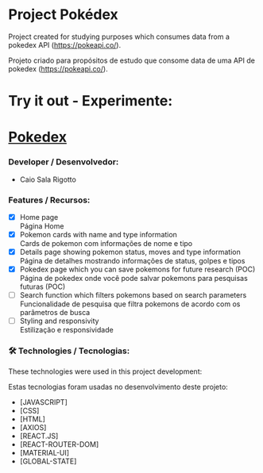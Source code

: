 
# Project Pokédex

Project created for studying purposes which consumes data from a pokedex API (https://pokeapi.co/).

Projeto criado para propósitos de estudo que consome data de uma API de pokedex (https://pokeapi.co/).

# Try it out - Experimente:
# [Pokedex](https://romantic-sink.surge.sh/)

### Developer / Desenvolvedor: 
- Caio Sala Rigotto

### Features / Recursos:

- [x] Home page <br/>
    Página Home
- [x] Pokemon cards with name and type information <br/>
    Cards de pokemon com informações de nome e tipo
- [x] Details page showing pokemon status, moves and type information <br/>
    Página de detalhes mostrando informações de status, golpes e tipos 
- [x] Pokedex page which you can save pokemons for future research (POC) <br/>
    Página de pokedex onde você pode salvar pokemons para pesquisas futuras (POC)
- [ ] Search function which filters pokemons based on search parameters <br/>
    Funcionalidade de pesquisa que filtra pokemons de acordo com os parâmetros de busca
- [ ] Styling and responsivity <br/>
    Estilização e responsividade

### 🛠 Technologies / Tecnologias:

These technologies were used in this project development:

Estas tecnologias foram usadas no desenvolvimento deste projeto:

- [JAVASCRIPT]
- [CSS]
- [HTML]
- [AXIOS]
- [REACT.JS]
- [REACT-ROUTER-DOM]
- [MATERIAL-UI]
- [GLOBAL-STATE]
